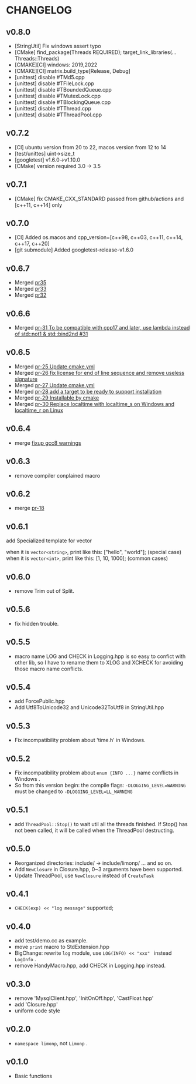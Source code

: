 # CHANGELOG

## v0.8.0

+ [StringUtil] Fix windows assert typo
+ [CMake] find_package(Threads REQUIRED); target_link_libraries(... Threads::Threads)
+ [CMAKE][CI] windows: 2019,2022
+ [CMAKE][CI] matrix.build_type[Release, Debug]
+ [unittest] disable #TMd5.cpp
+ [unittest] disable #TFileLock.cpp
+ [unittest] disable #TBoundedQueue.cpp 
+ [unittest] disable #TMutexLock.cpp 
+ [unittest] disable #TBlockingQueue.cpp 
+ [unittest] disable #TThread.cpp 
+ [unittest] disable #TThreadPool.cpp

## v0.7.2

+ [CI] ubuntu version from 20 to 22, macos version from 12 to 14
+ [test/unittes] uint->size_t
+ [googletest] v1.6.0->v1.10.0
+ [CMake] version required 3.0 -> 3.5

## v0.7.1

+ [CMake] fix CMAKE_CXX_STANDARD passed from github/actions and [c++11, c++14] only

## v0.7.0

+ [CI] Added os.macos and cpp_version=[c++98, c++03, c++11, c++14, c++17, c++20]
+ [git submodule] Added googletest-release-v1.6.0

## v0.6.7

+ Merged [pr35](https://github.com/yanyiwu/limonp/pull/35)
+ Merged [pr33](https://github.com/yanyiwu/limonp/pull/33)
+ Merged [pr32](https://github.com/yanyiwu/limonp/pull/32)

## v0.6.6

+ Merged [pr-31 To be compatible with cpp17 and later, use lambda instead of std::not1 & std::bind2nd #31](https://github.com/yanyiwu/limonp/pull/31)

## v0.6.5

+ Merged [pr-25 Update cmake.yml](https://github.com/yanyiwu/limonp/pull/25)
+ Merged [pr-26 fix license for end of line sequence and remove useless signature](https://github.com/yanyiwu/limonp/pull/26)
+ Merged [pr-27 Update cmake.yml](https://github.com/yanyiwu/limonp/pull/27)
+ Merged [pr-28 add a target to be ready to support installation](https://github.com/yanyiwu/limonp/pull/28)
+ Merged [pr-29 Installable by cmake](https://github.com/yanyiwu/limonp/pull/29)
+ Merged [pr-30 Replace localtime with localtime_s on Windows and localtime_r on Linux](https://github.com/yanyiwu/limonp/pull/30)

## v0.6.4

+ merge [fixup gcc8 warnings](https://github.com/yanyiwu/gojieba/pull/70)

## v0.6.3

+ remove compiler conplained macro

## v0.6.2

+ merge [pr-18](https://github.com/yanyiwu/limonp/pull/18/files)

## v0.6.1

add Specialized template for vector<string>

when it is `vector<string>`, print like this: ["hello", "world"]; (special case)
when it is `vector<int>`, print like this: [1, 10, 1000]; (common cases)

## v0.6.0

+ remove Trim out of Split.

## v0.5.6

+ fix hidden trouble.

## v0.5.5

+ macro name LOG and CHECK in Logging.hpp is so easy to confict with other lib, so I have to rename them to XLOG and XCHECK for avoiding those macro name conflicts.

## v0.5.4

+ add ForcePublic.hpp
+ Add Utf8ToUnicode32 and Unicode32ToUtf8 in StringUtil.hpp

## v0.5.3

+ Fix incompatibility problem about 'time.h' in Windows.

## v0.5.2

+ Fix incompatibility problem about `enum {INFO ...}` name conflicts in Windows .
+ So from this version begin: the compile flags: `-DLOGGING_LEVEL=WARNING` must be changed to `-DLOGGING_LEVEL=LL_WARNING`

## v0.5.1

+ add `ThreadPool::Stop()` to wait util all the threads finished. 
If Stop() has not been called, it will be called when the ThreadPool destructing.

## v0.5.0

+ Reorganized directories: include/ -> include/limonp/ ... and so on.
+ Add `NewClosure` in Closure.hpp, 0~3 arguments have been supported.
+ Update ThreadPool, use `NewClosure` instead of `CreateTask`

## v0.4.1

+ `CHECK(exp) << "log message"` supported;

## v0.4.0

+ add test/demo.cc as example.
+ move `print` macro to StdExtension.hpp
+ BigChange: rewrite `log` module, use `LOG(INFO) << "xxx" ` instead `LogInfo` .
+ remove HandyMacro.hpp, add CHECK in Logging.hpp instead.

## v0.3.0

+ remove 'MysqlClient.hpp', 'InitOnOff.hpp', 'CastFloat.hpp'
+ add 'Closure.hpp'
+ uniform code style

## v0.2.0

+ `namespace limonp`, not `Limonp` .

## v0.1.0

+ Basic functions
